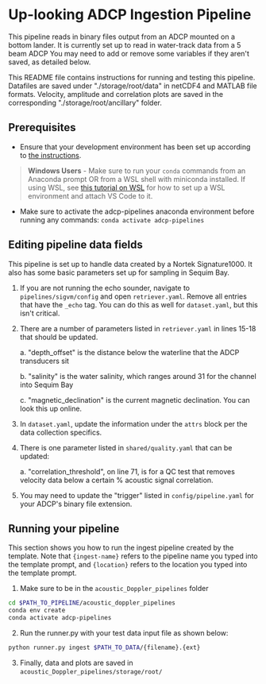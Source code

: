 # Up-looking ADCP Ingestion Pipeline

This pipeline reads in binary files output from an ADCP mounted on a bottom lander. It 
is currently set up to read in water-track data from a 5 beam ADCP You may need to add 
or remove some variables if they aren't saved, as detailed below.

This README file contains instructions for running and testing this pipeline. Datafiles are saved under
"./storage/root/data" in netCDF4 and MATLAB file formats. Velocity, amplitude and correlation plots are 
saved in the corresponding "./storage/root/ancillary" folder.


## Prerequisites

* Ensure that your development environment has been set up according to
[the instructions](../../README.md#development-environment-setup).

> **Windows Users** - Make sure to run your `conda` commands from an Anaconda prompt OR from a WSL shell with miniconda
> installed. If using WSL, see [this tutorial on WSL](https://tsdat.readthedocs.io/en/latest/tutorials/wsl.html) for
> how to set up a WSL environment and attach VS Code to it.

* Make sure to activate the adcp-pipelines anaconda environment before running any 
commands:  `conda activate adcp-pipelines`


## Editing pipeline data fields
This pipeline is set up to handle data created by a Nortek Signature1000. It also has some basic parameters 
set up for sampling in Sequim Bay.

1. If you are not running the echo sounder, navigate to `pipelines/sigvm/config` and open `retriever.yaml`. 
Remove all entries that have the `_echo` tag. You can do this as well for `dataset.yaml`, but this isn't critical.

2. There are a number of parameters listed in `retriever.yaml` in lines 15-18 that should be updated.

    a. "depth_offset" is the distance below the waterline that the ADCP transducers sit

    b. "salinity" is the water salinity, which ranges around 31 for the channel into Sequim Bay

    c. "magnetic_declination" is the current magnetic declination. You can look this up online.

3. In `dataset.yaml`, update the information under the `attrs` block per the data collection specifics.

4. There is one parameter listed in `shared/quality.yaml` that can be updated:

    a. "correlation_threshold", on line 71, is for a QC test that removes velocity data below a certain % acoustic signal 
    correlation.

5. You may need to update the "trigger" listed in `config/pipeline.yaml` for your ADCP's binary file extension.


## Running your pipeline
This section shows you how to run the ingest pipeline created by the template.  Note that `{ingest-name}` refers
to the pipeline name you typed into the template prompt, and `{location}` refers to the location you typed into
the template prompt.

1. Make sure to be in the `acoustic_Doppler_pipelines` folder

```bash
cd $PATH_TO_PIPELINE/acoustic_doppler_pipelines
conda env create
conda activate adcp-pipelines
```

2. Run the runner.py with your test data input file as shown below:

```bash
python runner.py ingest $PATH_TO_DATA/{filename}.{ext}
```

3. Finally, data and plots are saved in `acoustic_Doppler_pipelines/storage/root/`
